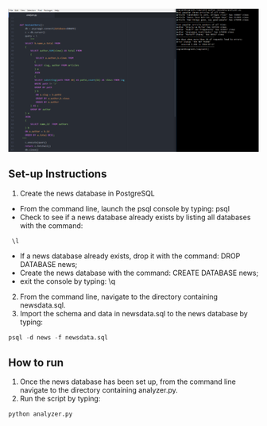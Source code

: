 ![Example of running the program](example.png?raw=true)
## Set-up Instructions

1. Create the news database in PostgreSQL
  - From the command line, launch the psql console by typing: psql
  - Check to see if a news database already exists by listing all databases with the command:
  ```python
   \l
   ```
   - If a news database already exists, drop it with the command: DROP DATABASE news;
   - Create the news database with the command: CREATE DATABASE news;
   - exit the console by typing: \q
2. From the command line, navigate to the directory containing newsdata.sql.
3. Import the schema and data in newsdata.sql to the news database by typing:
```python
psql -d news -f newsdata.sql
```

## How to run

1. Once the news database has been set up, from the command line navigate to the directory containing analyzer.py.
2. Run the script by typing:
```python
python analyzer.py
 ```
